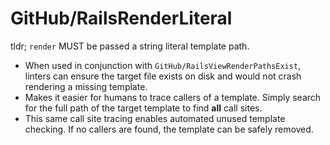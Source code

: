 # GitHub/RailsRenderLiteral

tldr; `render` MUST be passed a string literal template path.

* When used in conjunction with `GitHub/RailsViewRenderPathsExist`, linters can ensure the target file exists on disk and would not crash rendering a missing template.
* Makes it easier for humans to trace callers of a template. Simply search for the full path of the target template to find **all** call sites.
* This same call site tracing enables automated unused template checking. If no callers are found, the template can be safely removed.
